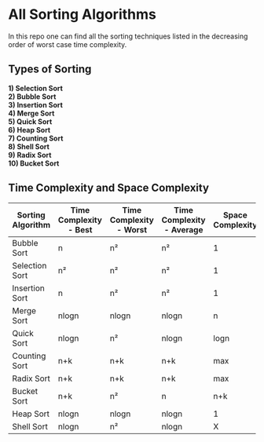 # All Sorting Algorithms
  In this repo one can find all the sorting techniques listed in the decreasing order of worst case time complexity.

## Types of Sorting
  **1) Selection Sort**\
  **2) Bubble Sort**\
  **3) Insertion Sort**\
  **4) Merge Sort**\
  **5) Quick Sort**\
  **6) Heap Sort**\
  **7) Counting Sort**\
  **8) Shell Sort**\
  **9) Radix Sort**\
  **10) Bucket Sort**

## Time Complexity and Space Complexity
| Sorting Algorithm | Time Complexity - Best | Time Complexity - Worst | Time Complexity - Average | Space Complexity |
| ----------------- | ---------------------- | ----------------------- | ------------------------- | ---------------- |
| Bubble Sort       | n	                     | n²	               | n²	                   | 1                |
| Selection Sort    | n²                     | n²	               | n²	                   | 1                |   
| Insertion Sort    | n	                     | n²	               | n²	                   | 1                |   
| Merge Sort	    | nlogn                  | nlogn	               | nlogn	                   | n                |
| Quick Sort	    | nlogn	             | n²	               | nlogn	                   | logn             |
| Counting Sort	    | n+k	             | n+k	               | n+k	                   | max              |
| Radix Sort	    | n+k	             | n+k	               | n+k	                   | max              |
| Bucket Sort	    | n+k	             | n²	               | n	                   | n+k              |
| Heap Sort	    | nlogn	             | nlogn	               | nlogn	                   | 1                |
| Shell Sort	    | nlogn	             | n²	               | nlogn                     | X                |
